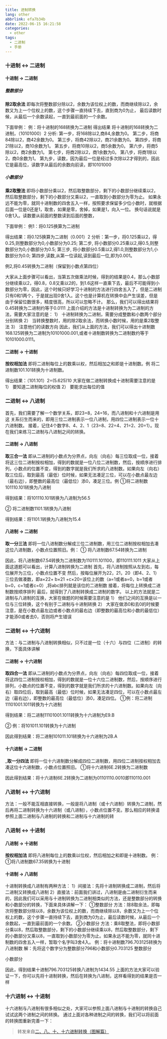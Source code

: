 ```yaml
---
title: 进制转换
lang: other
abbrlink: efa7b34b
date: 2022-06-15 16:21:58
categories:
  - other
tags:
  - 二进制
  - 手册
---
```



### 十进制 <-> 二进制

  #### 十进制 -> 二进制
  ##### 整数部分
__除2取余法__
即每次将整数部分除以2，余数为该位权上的数，而商继续除以2，余数又为上一个位权上的数，这个步骤一直持续下去，直到商为0为止，
最后读数时候，从最后一个余数读起，一直到最前面的一个余数。
<!--more-->

下面举例：
例：将十进制的168转换为二进制
得出结果 将十进制的168转换为二进制，（10101000）2
分析:
第一步，将168除以2,商84,余数为0。
第二步，将商84除以2，商42余数为0。
第三步，将商42除以2，商21余数为0。
第四步，将商21除以2，商10余数为1。
第五步，将商10除以2，商5余数为0。
第六步，将商5除以2，商2余数为1。
第七步，将商2除以2，商1余数为0。
第八步，将商1除以2，商0余数为1。
第九步，读数，因为最后一位是经过多次除以2才得到的，因此它是最高位，读数字从最后的余数向前读，即10101000

#####  小数部分
__乘2取整法__
即将小数部分乘以2，然后取整数部分，剩下的小数部分继续乘以2，然后取整数部分，剩下的小数部分又乘以2，一直取到小数部分为零为止。
如果永远不能为零，就同十进制数的四舍五入一样，按照要求保留多少位小数时，就根据后面一位是0还是1，取舍，如果是零，舍掉，如果是1，向入一位。
换句话说就是0舍1入。读数要从前面的整数读到后面的整数，

下面举例：
例1：将0.125换算为二进制

得出结果：将0.125换算为二进制（0.001）2
分析：第一步，将0.125乘以2，得0.25,则整数部分为0,小数部分为0.25;
第二步, 将小数部分0.25乘以2,得0.5,则整数部分为0,小数部分为0.5;
第三步, 将小数部分0.5乘以2,得1.0,则整数部分为1,小数部分为0.0;
第四步,读数,从第一位读起,读到最后一位,即为0.001。


例2,将0.45转换为二进制（保留到小数点第四位）


大家从上面步骤可以看出，当第五次做乘法时候，得到的结果是0.4，那么小数部分继续乘以2，得0.8，0.8又乘以2的，到1.6这样一直乘下去，最后不可能得到小数部分为零，因此，这个时候只好学习十进制的方法进行四舍五入了，但是二进制只有0和1两个，于是就出现0舍1入。这个也是计算机在转换中会产生误差，但是由于保留位数很多，精度很高，所以可以忽略不计。
那么，我们可以得出结果将0.45转换为二进制约等于0.0111
上面介绍的方法是十进制转换为为二进制的方法，需要大家注意的是：
1） 十进制转换为二进制，需要分成整数和小数两个部分分别转换
2） 当转换整数时，用的除2取余法，而转换小数时候，用的是乘2取整法
3） 注意他们的读数方向
因此，我们从上面的方法，我们可以得出十进制数168.125转换为二进制为10101000.001,或者十进制数转换为二进制数约等于10101000.0111。

#### 二进制 -> 十进制 
__按权相加法__
即将二进制每位上的数乘以权，然后相加之和即是十进制数。例
将二进制数101.101转换为十进制数。

得出结果：（101.101）2=(5.625)10
大家在做二进制转换成十进制需要注意的是
1） 要知道二进制每位的权值
2） 要能求出每位的值


### 二进制 <-> 八进制

首先，我们需要了解一个数学关系，即23=8，24=16，而八进制和十六进制是用这
关系衍生而来的，即用三位二进制表示一位八进制，用四位二进制表示一位十六进制数。
接着，记住4个数字8、4、2、1（23=8、22=4、21=2、20=1）。现在我们来练习二进制与八进制之间的转换。

#### 二进制 -> 八进制

__取三合一法__
即从二进制的小数点为分界点，向左（向右）每三位取成一位，接着将这三位二进制按权相加，得到的数就是一位八位二进制数，然后，按顺序进行排列，小数点的位置不变，得到的数字就是我们所求的八进制数。如果向左（向右）取三位后，取到最高（最低）位时候，如果无法凑足三位，可以在小数点最左边（最右边），即整数的最高位（最低位）添0，凑足三位。例
①将二进制数101110.101转换为八进制

得到结果：将101110.101转换为八进制为56.5

② 将二进制数1101.1转换为八进制

得到结果：将1101.1转换为八进制为15.4

#### 八进制 -> 二进制
__取一分三法__
即将一位八进制数分解成三位二进制数，用三位二进制按权相加去凑这位八进制数，小数点位置照旧。例：
① 将八进制数67.54转换为二进制

因此，将八进制数67.54转换为二进制数为110111.101100，即110111.1011
大家从上面这道题可以看出，计算八进制转换为二进制
首先，将八进制按照从左到右，每位展开为三位，小数点位置不变
然后，按每位展开为22，21，20（即4、2、1）三位去做凑数，即a×22+ b×21 +c×20=该位上的数（a=1或者a=0，b=1或者b=0，c=1或者c=0）,将abc排列就是该位的二进制数
接着，将每位上转换成二进制数按顺序排列
最后，就得到了八进制转换成二进制的数字。
以上的方法就是二进制与八进制的互换，大家在做题的时候需要注意的是
1） 他们之间的互换是以一位与三位转换，这个有别于二进制与十进制转换
2） 大家在做添0和去0的时候要注意，是在小数点最左边或者小数点的最右边（即整数的最高位和小数的最低位）才能添0或者去0，否则将产生错误

### 二进制 <-> 十六进制

方法：与二进制与八进制转换相似，只不过是一位（十六）与四位（二进制）的转换，下面具体讲解

#### 二进制 -> 十六进制
__取四合一法__
即从二进制的小数点为分界点，向左（向右）每四位取成一位，接着将这四位二进制按权相加，得到的数就是一位十六位二进制数，然后，按顺序进行排列，小数点的位置不变，得到的数字就是我们所求的十六进制数。如果向左（向右）取四位后，取到最高（最低）位时候，如果无法凑足四位，可以在小数点最左边（最右边），即整数的最高位（最低位）添0，凑足四位。
①例：将二进制11101001.1011转换为十六进制

得到结果：将二进制11101001.1011转换为十六进制为E9.B


② 例：将101011.101转换为十六进制

因此得到结果：将二进制101011.101转换为十六进制为2B.A


#### 十六进制 -> 二进制
___取一分四法__
即将一位十六进制数分解成四位二进制数，用四位二进制按权相加去凑这位十六进制数，小数点位置照旧。
①将十六进制6E.2转换为二进制数

因此得到结果：将十六进制6E.2转换为二进制为01101110.0010即110110.001

### 八进制 <-> 十六进制
方法：一般不能互相直接转换，一般是将八进制（或十六进制）转换为二进制，然后再将二进制转换为十六进制（或八进制），小数点位置不变。那么相应的转换请参照上面二进制与八进制的转换和二进制与十六进制的转


### 八进制 <-> 十进制

#### 八进制 -> 十进制

__按权相加法__
即将八进制每位上的数乘以位权，然后相加之和即是十进制数。
例：①将八进制数67.35转换为十进制

#### 十进制 -> 八进制
十进制转换成八进制有两种方法：
1）间接法：先将十进制转换成二进制，然后将二进制又转换成八进制
2）直接法：前面我们讲过，八进制是由二进制衍生而来的，因此我们可以采用与十进制转换为二进制相类似的方法，还是整数部分的转换和小数部分的转换，下面来具体讲解一下：
①整数部分
方法：除8取余法，即每次将整数部分除以8，余数为该位权上的数，而商继续除以8，余数又为上一个位权上的数，这个步骤一直持续下去，直到商为0为止，最后读数时候，从最后一个余数起，一直到最前面的一个余数。
②小数部分
方法：乘8取整法，即将小数部分乘以8，然后取整数部分，剩下的小数部分继续乘以8，然后取整数部分，剩下的小数部分又乘以8，一直取到小数部分为零为止。如果永远不能为零，就同十进制数的四舍五入一样，暂取个名字叫3舍4入。
例：将十进制数796.703125转换为八进制数
解：先将这个数字分为整数部分796和小数部分0.703125
整数部分

小数部分

因此，得到结果十进制796.703125转换八进制为1434.55
上面的方法大家可以验证一下，你可以先将十进制转换，然后在转换为八进制，这样看得到的结果是否一样

### 十六进制 <-> 十进制
十六进制与八进制有很多相似之处，大家可以参照上面八进制与十进制的转换自己试试这两个进制之间的转换。
通过上面对各种进制之间的转换，我们可以将前面的转换图重新完善一下：



>转发来自[二、八、十、十六进制转换（图解篇）](https://www.cnblogs.com/gaizai/p/4233780.html)

